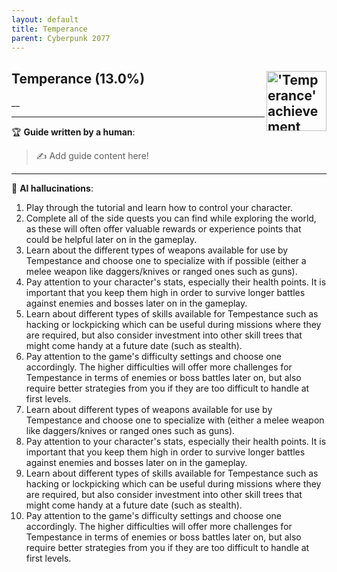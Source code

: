 ```yaml
---
layout: default
title: Temperance
parent: Cyberpunk 2077
---
```


## Temperance (13.0%) <img align="right" src="https://cdn.cloudflare.steamstatic.com/steamcommunity/public/images/apps/1091500/c81713b7813e1675add335a1ce778588b70d09f9.jpg" alt="'Temperance' achievement icon" width="96" height="96">

__

---

:trophy: **Guide written by a human**:

> :writing_hand: Add guide content here!

---

:robot: **AI hallucinations**:

1. Play through the tutorial and learn how to control your character.
2. Complete all of the side quests you can find while exploring the world, as these will often offer valuable rewards or experience points that could be helpful later on in the gameplay.
3. Learn about the different types of weapons available for use by Tempestance and choose one to specialize with if possible (either a melee weapon like daggers/knives or ranged ones such as guns).
4. Pay attention to your character's stats, especially their health points. It is important that you keep them high in order to survive longer battles against enemies and bosses later on in the gameplay.
5. Learn about different types of skills available for Tempestance such as hacking or lockpicking which can be useful during missions where they are required, but also consider investment into other skill trees that might come handy at a future date (such as stealth).
6. Pay attention to the game's difficulty settings and choose one accordingly. The higher difficulties will offer more challenges for Tempestance in terms of enemies or boss battles later on, but also require better strategies from you if they are too difficult to handle at first levels.
7. Learn about different types of weapons available for use by Tempestance and choose one to specialize with (either a melee weapon like daggers/knives or ranged ones such as guns).
8. Pay attention to your character's stats, especially their health points. It is important that you keep them high in order to survive longer battles against enemies and bosses later on in the gameplay.
9. Learn about different types of skills available for Tempestance such as hacking or lockpicking which can be useful during missions where they are required, but also consider investment into other skill trees that might come handy at a future date (such as stealth).
10. Pay attention to the game's difficulty settings and choose one accordingly. The higher difficulties will offer more challenges for Tempestance in terms of enemies or boss battles later on, but also require better strategies from you if they are too difficult to handle at first levels.
